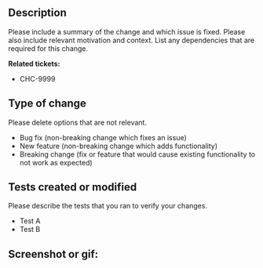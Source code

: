 ## Description

Please include a summary of the change and which issue is fixed. Please also include relevant motivation and context. List any dependencies that are required for this change.

**Related tickets:**
  - CHC-9999

## Type of change

Please delete options that are not relevant.

- Bug fix (non-breaking change which fixes an issue)
- New feature (non-breaking change which adds functionality)
- Breaking change (fix or feature that would cause existing functionality to not work as expected)

## Tests created or modified 

Please describe the tests that you ran to verify your changes. 

- Test A
- Test B


## Screenshot or gif:

